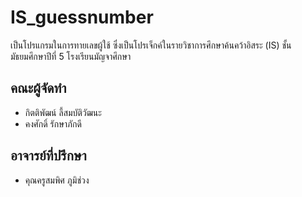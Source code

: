# IS_guessnumber
เป็นโปรแกรมในการทายเลขผู้ใช้ ซึ่งเป็นโปรเจ็กค์ในรายวิชาการศึกษาค้นคว้าอิสระ (IS) ชั้นมัธยมศึกษาปีที่ 5 โรงเรียนมัญจาศึกษา

## คณะผู้จัดทำ 
* กิตติพัฒน์ ลี้สมบัติวัฒนะ 
* คงศักดิ์ รักษาภักดี

## อาจารย์ที่ปรึกษา 
* คุณครูสมพิศ ภูมิช่วง
